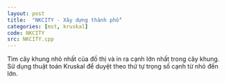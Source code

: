 ```yaml
---
layout: post
title:  "NKCITY - Xây dựng thành phố"
categories: [mst, kruskal]
code: NKCITY
src: NKCITY.cpp
---
```


Tìm cây khung nhỏ nhất của đồ thị và in ra cạnh lớn nhất trong cây khung. Sử dụng thuật toán Kruskal để duyệt theo thứ tự trọng số cạnh từ nhỏ đến lớn.